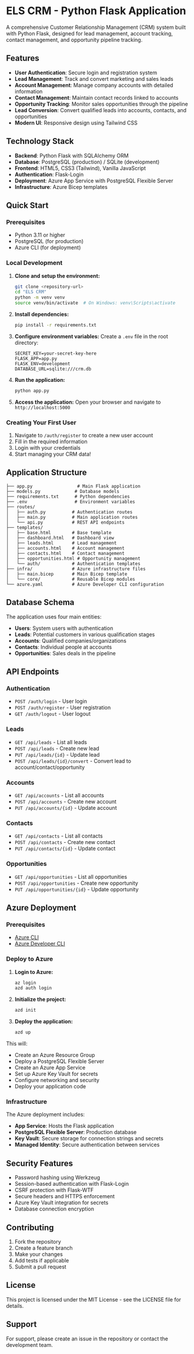 # ELS CRM - Python Flask Application

A comprehensive Customer Relationship Management (CRM) system built with Python Flask, designed for lead management, account tracking, contact management, and opportunity pipeline tracking.

## Features

- **User Authentication**: Secure login and registration system
- **Lead Management**: Track and convert marketing and sales leads
- **Account Management**: Manage company accounts with detailed information
- **Contact Management**: Maintain contact records linked to accounts
- **Opportunity Tracking**: Monitor sales opportunities through the pipeline
- **Lead Conversion**: Convert qualified leads into accounts, contacts, and opportunities
- **Modern UI**: Responsive design using Tailwind CSS

## Technology Stack

- **Backend**: Python Flask with SQLAlchemy ORM
- **Database**: PostgreSQL (production) / SQLite (development)
- **Frontend**: HTML5, CSS3 (Tailwind), Vanilla JavaScript
- **Authentication**: Flask-Login
- **Deployment**: Azure App Service with PostgreSQL Flexible Server
- **Infrastructure**: Azure Bicep templates

## Quick Start

### Prerequisites

- Python 3.11 or higher
- PostgreSQL (for production)
- Azure CLI (for deployment)

### Local Development

1. **Clone and setup the environment:**
   ```bash
   git clone <repository-url>
   cd "ELS CRM"
   python -m venv venv
   source venv/bin/activate  # On Windows: venv\Scripts\activate
   ```

2. **Install dependencies:**
   ```bash
   pip install -r requirements.txt
   ```

3. **Configure environment variables:**
   Create a `.env` file in the root directory:
   ```
   SECRET_KEY=your-secret-key-here
   FLASK_APP=app.py
   FLASK_ENV=development
   DATABASE_URL=sqlite:///crm.db
   ```

4. **Run the application:**
   ```bash
   python app.py
   ```

5. **Access the application:**
   Open your browser and navigate to `http://localhost:5000`

### Creating Your First User

1. Navigate to `/auth/register` to create a new user account
2. Fill in the required information
3. Login with your credentials
4. Start managing your CRM data!

## Application Structure

```
├── app.py                 # Main Flask application
├── models.py             # Database models
├── requirements.txt      # Python dependencies
├── .env                  # Environment variables
├── routes/
│   ├── auth.py          # Authentication routes
│   ├── main.py          # Main application routes
│   └── api.py           # REST API endpoints
├── templates/
│   ├── base.html        # Base template
│   ├── dashboard.html   # Dashboard view
│   ├── leads.html       # Lead management
│   ├── accounts.html    # Account management
│   ├── contacts.html    # Contact management
│   ├── opportunities.html # Opportunity management
│   └── auth/            # Authentication templates
├── infra/               # Azure infrastructure files
│   ├── main.bicep       # Main Bicep template
│   └── core/            # Reusable Bicep modules
└── azure.yaml           # Azure Developer CLI configuration
```

## Database Schema

The application uses four main entities:

- **Users**: System users with authentication
- **Leads**: Potential customers in various qualification stages
- **Accounts**: Qualified companies/organizations
- **Contacts**: Individual people at accounts
- **Opportunities**: Sales deals in the pipeline

## API Endpoints

### Authentication
- `POST /auth/login` - User login
- `POST /auth/register` - User registration
- `GET /auth/logout` - User logout

### Leads
- `GET /api/leads` - List all leads
- `POST /api/leads` - Create new lead
- `PUT /api/leads/{id}` - Update lead
- `POST /api/leads/{id}/convert` - Convert lead to account/contact/opportunity

### Accounts
- `GET /api/accounts` - List all accounts
- `POST /api/accounts` - Create new account
- `PUT /api/accounts/{id}` - Update account

### Contacts
- `GET /api/contacts` - List all contacts
- `POST /api/contacts` - Create new contact
- `PUT /api/contacts/{id}` - Update contact

### Opportunities
- `GET /api/opportunities` - List all opportunities
- `POST /api/opportunities` - Create new opportunity
- `PUT /api/opportunities/{id}` - Update opportunity

## Azure Deployment

### Prerequisites

- [Azure CLI](https://docs.microsoft.com/en-us/cli/azure/install-azure-cli)
- [Azure Developer CLI](https://docs.microsoft.com/en-us/azure/developer/azure-developer-cli/install-azd)

### Deploy to Azure

1. **Login to Azure:**
   ```bash
   az login
   azd auth login
   ```

2. **Initialize the project:**
   ```bash
   azd init
   ```

3. **Deploy the application:**
   ```bash
   azd up
   ```

This will:
- Create an Azure Resource Group
- Deploy a PostgreSQL Flexible Server
- Create an Azure App Service
- Set up Azure Key Vault for secrets
- Configure networking and security
- Deploy your application code

### Infrastructure

The Azure deployment includes:

- **App Service**: Hosts the Flask application
- **PostgreSQL Flexible Server**: Production database
- **Key Vault**: Secure storage for connection strings and secrets
- **Managed Identity**: Secure authentication between services

## Security Features

- Password hashing using Werkzeug
- Session-based authentication with Flask-Login
- CSRF protection with Flask-WTF
- Secure headers and HTTPS enforcement
- Azure Key Vault integration for secrets
- Database connection encryption

## Contributing

1. Fork the repository
2. Create a feature branch
3. Make your changes
4. Add tests if applicable
5. Submit a pull request

## License

This project is licensed under the MIT License - see the LICENSE file for details.

## Support

For support, please create an issue in the repository or contact the development team.
